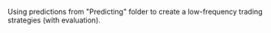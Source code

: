 Using predictions from "Predicting" folder to create a low-frequency trading strategies (with evaluation).
